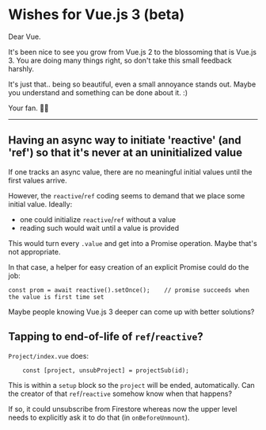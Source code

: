 # Wishes for Vue.js 3 (beta)

Dear Vue.

It's been nice to see you grow from Vue.js 2 to the blossoming that is Vue.js 3. You are doing many things right, so don't take this small feedback harshly.

It's just that.. being so beautiful, even a small annoyance stands out. Maybe you understand and something can be done about it. :)

Your fan. 🌺🌺

---

## Having an async way to initiate 'reactive' (and 'ref') so that it's never at an uninitialized value

If one tracks an async value, there are no meaningful initial values until the first values arrive.

However, the `reactive`/`ref` coding seems to demand that we place some initial value. Ideally:

- one could initialize `reactive`/`ref` without a value
- reading such would wait until a value is provided

This would turn every `.value` and get into a Promise operation. Maybe that's not appropriate. 

In that case, a helper for easy creation of an explicit Promise could do the job:

```
const prom = await reactive().setOnce();    // promise succeeds when the value is first time set
```

Maybe people knowing Vue.js 3 deeper can come up with better solutions?


## Tapping to end-of-life of `ref`/`reactive`?

`Project/index.vue` does:

```
    const [project, unsubProject] = projectSub(id);
```

This is within a `setup` block so the `project` will be ended, automatically. Can the creator of that `ref`/`reactive` somehow know when that happens?  

If so, it could unsubscribe from Firestore whereas now the upper level needs to explicitly ask it to do that (in `onBeforeUnmount`).




